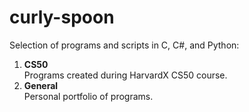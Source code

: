 # curly-spoon
Selection of programs and scripts in C, C#, and Python:

1. **CS50**\
Programs created during HarvardX CS50 course.
2. **General**\
Personal portfolio of programs.
